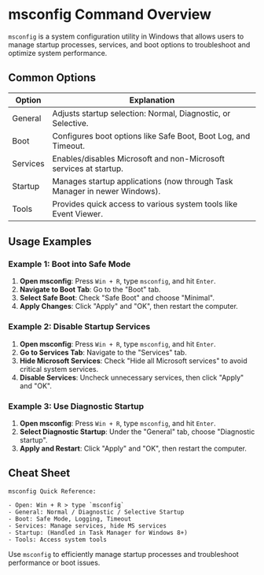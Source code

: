 # msconfig Command Overview

`msconfig` is a system configuration utility in Windows that allows users to manage startup processes, services, and boot options to troubleshoot and optimize system performance.

## Common Options

| Option       | Explanation                                                      |
|--------------|------------------------------------------------------------------|
| General      | Adjusts startup selection: Normal, Diagnostic, or Selective.     |
| Boot         | Configures boot options like Safe Boot, Boot Log, and Timeout.   |
| Services     | Enables/disables Microsoft and non-Microsoft services at startup.|
| Startup      | Manages startup applications (now through Task Manager in newer Windows). |
| Tools        | Provides quick access to various system tools like Event Viewer. |

## Usage Examples

### Example 1: Boot into Safe Mode
1. **Open msconfig**: Press `Win + R`, type `msconfig`, and hit `Enter`.
2. **Navigate to Boot Tab**: Go to the "Boot" tab.
3. **Select Safe Boot**: Check "Safe Boot" and choose "Minimal".
4. **Apply Changes**: Click "Apply" and "OK", then restart the computer.

### Example 2: Disable Startup Services
1. **Open msconfig**: Press `Win + R`, type `msconfig`, and hit `Enter`.
2. **Go to Services Tab**: Navigate to the "Services" tab.
3. **Hide Microsoft Services**: Check "Hide all Microsoft services" to avoid critical system services.
4. **Disable Services**: Uncheck unnecessary services, then click "Apply" and "OK".

### Example 3: Use Diagnostic Startup
1. **Open msconfig**: Press `Win + R`, type `msconfig`, and hit `Enter`.
2. **Select Diagnostic Startup**: Under the "General" tab, choose "Diagnostic startup".
3. **Apply and Restart**: Click "Apply" and "OK", then restart the computer.

## Cheat Sheet

```
msconfig Quick Reference:

- Open: Win + R > type `msconfig`
- General: Normal / Diagnostic / Selective Startup
- Boot: Safe Mode, Logging, Timeout
- Services: Manage services, hide MS services
- Startup: (Handled in Task Manager for Windows 8+)
- Tools: Access system tools
```

Use `msconfig` to efficiently manage startup processes and troubleshoot performance or boot issues.
